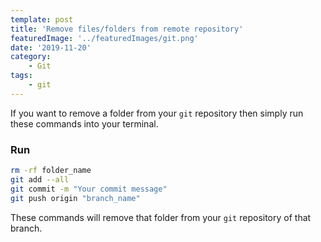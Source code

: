 ```yaml
---
template: post
title: 'Remove files/folders from remote repository'
featuredImage: '../featuredImages/git.png'
date: '2019-11-20'
category:
    - Git
tags:
    - git
---
```


If you want to remove a folder from your `git` repository then simply run these commands into your terminal.
<br>

### Run
```bash
rm -rf folder_name
git add --all
git commit -m "Your commit message"
git push origin "branch_name"
```

These commands will remove that folder from your `git` repository of that branch.
